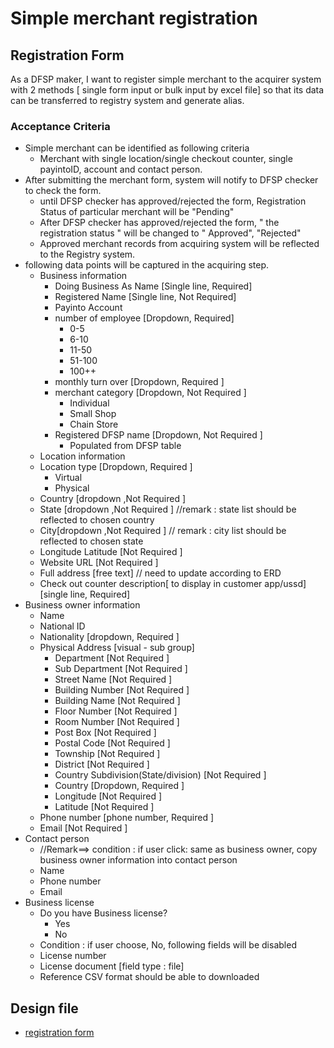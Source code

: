 # Simple merchant registration 
## Registration Form 
As a DFSP maker, I want to register simple merchant to the acquirer system with 2 methods [ single form input or bulk input by excel file] so that its data can be transferred to registry system and generate alias. 

### Acceptance Criteria
* Simple merchant can be identified as following criteria
    * Merchant with single location/single checkout counter, single payintoID, account and contact person. 
* After submitting the merchant form, system will notify to DFSP checker to check the form. 
    * until DFSP checker has approved/rejected the form, Registration Status of particular merchant will be "Pending" 
    * After DFSP checker has approved/rejected the form, " the registration status " will be changed to " Approved", "Rejected" 
    * Approved merchant records from acquiring system will be reflected to the Registry system. 
* following data points will be captured in the acquiring step. 
    * Business information  
        * Doing Business As Name  [Single line, Required]
        * Registered Name [Single line, Not Required]
        * Payinto Account
        * number of employee [Dropdown, Required]
            * 0-5 
            * 6-10 
            * 11-50 
            * 51-100 
            * 100++ 
        * monthly turn over [Dropdown, Required ]
        * merchant category [Dropdown, Not Required ]
            * Individual
            * Small Shop
            * Chain Store
        * Registered DFSP name [Dropdown, Not Required ] 
            * Populated from DFSP table
    * Location information 
    * Location type  [Dropdown, Required ] 
        * Virtual  
        * Physical  
    * Country [dropdown ,Not Required ]  
    * State [dropdown ,Not Required ] //remark : state list should be reflected to chosen country 
    * City[dropdown ,Not Required ] // remark : city list should be reflected to chosen state 
    * Longitude Latitude [Not Required ] 
    * Website URL [Not Required ] 
    * Full address [free text] // need to update according to ERD
    * Check out counter description[ to display in customer app/ussd] [single line, Required]
* Business owner information 
    * Name  
    * National ID  
    * Nationality [dropdown, Required ] 
    * Physical Address  [visual - sub group]
        * Department [Not Required ]
        * Sub Department [Not Required ]
        * Street Name [Not Required ]
        * Building Number [Not Required ]
        * Building Name [Not Required ]
        * Floor Number [Not Required ]
        * Room Number [Not Required ]
        * Post Box [Not Required ]
        * Postal Code [Not Required ]
        * Township [Not Required ]
        * District [Not Required ]
        * Country Subdivision(State/division) [Not Required ]
        * Country  [Dropdown, Required ]
        * Longitude [Not Required ]
        * Latitude [Not Required ]
    * Phone number [phone number, Required ]
    * Email [Not Required ] 
* Contact person  
    * //Remark==> condition : if user click: same as business owner, copy business owner information into contact person 
    * Name  
    * Phone number 
    * Email  
* Business license 
    * Do you have Business license? 
        * Yes  
        * No 
    * Condition : if user choose, No, following fields will be disabled 
    * License number 
    * License document [field type : file] 
    * Reference CSV format should be able to downloaded  

## Design file 
* [registration form](https://www.figma.com/proto/sEFusJJ4pQedgXvfRixE7b/Merchant-Registry-Prototype?page-id=1435%3A7881&type=design&node-id=1435-15900&viewport=528%2C298%2C0.35&t=3AEfehrhNBILWl7q-1&scaling=scale-down&starting-point-node-id=1517%3A10353&show-proto-sidebar=1&mode=design)
